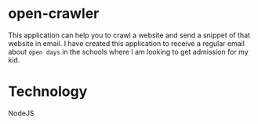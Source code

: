 # open-crawler
This application can help you to crawl a website and send a snippet of that website in email. I have created this application to receive a regular email about `open days` in the schools where I am looking to get admission for my kid.

# Technology
NodeJS

